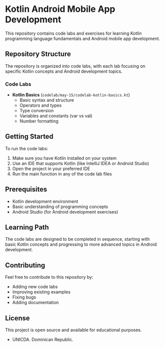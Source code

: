 # Kotlin Android Mobile App Development

This repository contains code labs and exercises for learning Kotlin programming language fundamentals and Android mobile app development.

## Repository Structure

The repository is organized into code labs, with each lab focusing on specific Kotlin concepts and Android development topics.

### Code Labs

-   **Kotlin Basics** (`codelab/may-15/codelab-kotlin-basics.kt`)
    -   Basic syntax and structure
    -   Operators and types
    -   Type conversion
    -   Variables and constants (var vs val)
    -   Number formatting

## Getting Started

To run the code labs:

1. Make sure you have Kotlin installed on your system
2. Use an IDE that supports Kotlin (like IntelliJ IDEA or Android Studio)
3. Open the project in your preferred IDE
4. Run the main function in any of the code lab files

## Prerequisites

-   Kotlin development environment
-   Basic understanding of programming concepts
-   Android Studio (for Android development exercises)

## Learning Path

The code labs are designed to be completed in sequence, starting with basic Kotlin concepts and progressing to more advanced topics in Android development.

## Contributing

Feel free to contribute to this repository by:

-   Adding new code labs
-   Improving existing examples
-   Fixing bugs
-   Adding documentation

## License

This project is open source and available for educational purposes.

-   UNICDA. Dominican Republic.
